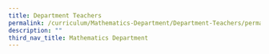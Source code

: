 ```yaml
---
title: Department Teachers
permalink: /curriculum/Mathematics-Department/Department-Teachers/permalink/
description: ""
third_nav_title: Mathematics Department
---
```

